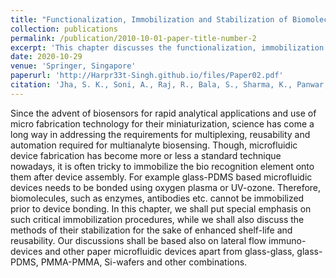 ```yaml
---
title: "Functionalization, Immobilization and Stabilization of Biomolecules in Microfluidic Devices"
collection: publications
permalink: /publication/2010-10-01-paper-title-number-2
excerpt: 'This chapter discusses the functionalization, immobilization and stabilization of Biomolecules in Microfluidic Devices'
date: 2020-10-29
venue: 'Springer, Singapore'
paperurl: 'http://Harpr33t-Singh.github.io/files/Paper02.pdf'
citation: 'Jha, S. K., Soni, A., Raj, R., Bala, S., Sharma, K., Panwar, S., & Singh, H. (2020). &quot;Functionalization, Immobilization and Stabilization of Biomolecules in Microfluidic Devices.&quot; <i>Springer, Singapore</i>. 509-533.'
---
```


Since the advent of biosensors for rapid analytical applications and use of micro fabrication technology for their miniaturization, science has come a long way in addressing the requirements for multiplexing, reusability and automation required for multianalyte biosensing. Though, microfluidic device fabrication has become more or less a standard technique nowadays, it is often tricky to immobilize the bio recognition element onto them after device assembly. For example glass-PDMS based microfluidic devices needs to be bonded using oxygen plasma or UV-ozone. Therefore, biomolecules, such as enzymes, antibodies etc. cannot be immobilized prior to device bonding. In this chapter, we shall put special emphasis on such critical immobilization procedures, while we shall also discuss the methods of their stabilization for the sake of enhanced shelf-life and reusability. Our discussions shall be based also on lateral flow immuno-devices and other paper microfluidic devices apart from glass-glass, glass-PDMS, PMMA-PMMA, Si-wafers and other combinations.
